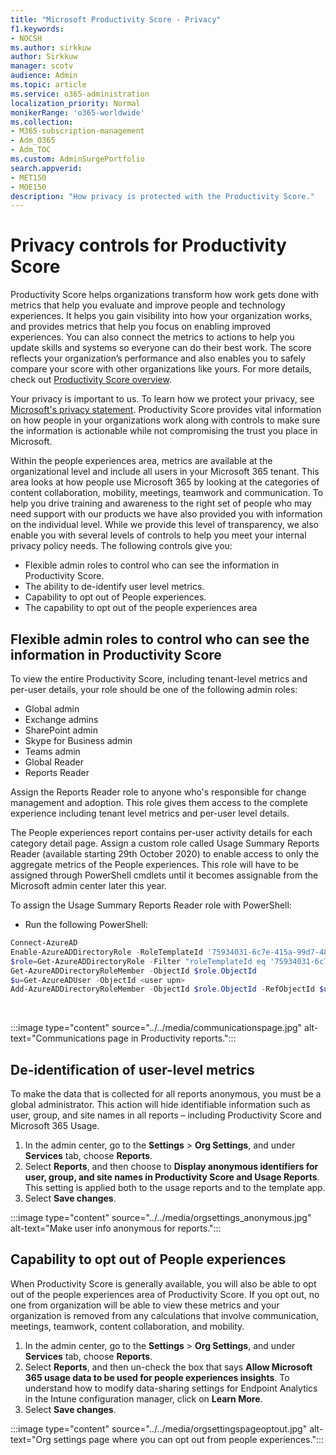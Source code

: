 ```yaml
---
title: "Microsoft Productivity Score - Privacy"
f1.keywords:
- NOCSH
ms.author: sirkkuw
author: Sirkkuw
manager: scotv
audience: Admin
ms.topic: article
ms.service: o365-administration
localization_priority: Normal
monikerRange: 'o365-worldwide'
ms.collection: 
- M365-subscription-management 
- Adm_O365
- Adm_TOC
ms.custom: AdminSurgePortfolio
search.appverid:
- MET150
- MOE150
description: "How privacy is protected with the Productivity Score."
---
```


# Privacy controls for Productivity Score

Productivity Score helps organizations transform how work gets done with metrics that help you evaluate and improve people and technology experiences. It helps you gain visibility into how your organization works, and provides metrics that help you focus on enabling improved experiences.  You can also connect the metrics to actions to help you update skills and systems so everyone can do their best work. The score reflects your organization’s performance and also enables you to safely compare your score with other organizations like yours.  For more details, check out [Productivity Score overview](productivity-score.md).

Your privacy is important to us. To learn how we protect your privacy, see [Microsoft's privacy statement](https://privacy.microsoft.com/privacystatement). Productivity Score provides vital information on how people in your organizations work along with controls to make sure the information is actionable while not compromising the trust you place in Microsoft.

Within the people experiences area, metrics are available at the organizational level and include all users in your Microsoft 365 tenant. This area looks at how people use Microsoft 365 by looking at the categories of content collaboration, mobility, meetings, teamwork and communication. To help you drive   training and awareness  to the right set of people who may need support with our products we have also provided you with information on the  individual level. While we provide this level of transparency, we also enable you with several levels of controls to help you meet your internal privacy policy needs.
The following controls give you:

- Flexible admin roles to control who can see the information in Productivity Score.
- The ability to de-identify user level metrics.
- Capability to opt out of People experiences.
- The capability to opt out of the people   experiences area

## Flexible admin roles to control who can see the information in Productivity Score

To view the entire Productivity Score, including tenant-level metrics and per-user details, your role should be one of the following admin roles:

- Global admin
- Exchange admins
- SharePoint admin
- Skype for Business admin
- Teams admin
- Global Reader
- Reports Reader

Assign the Reports Reader role to anyone who's responsible for change management and adoption. This role gives them access to the complete experience including tenant level metrics and per-user level details.

The People experiences report contains per-user activity details for each category detail page. Assign a custom role called Usage Summary Reports Reader (available starting 29th October 2020) to enable access to only the aggregate metrics of the People experiences. This role will have to be assigned through PowerShell cmdlets until it becomes assignable from the Microsoft admin center later this year.

To assign the Usage Summary Reports Reader role with PowerShell:

- Run the following PowerShell:

```powershell
Connect-AzureAD
Enable-AzureADDirectoryRole -RoleTemplateId '75934031-6c7e-415a-99d7-48dbd49e875e'
$role=Get-AzureADDirectoryRole -Filter "roleTemplateId eq '75934031-6c7e-415a-99d7-48dbd49e875e'"
Get-AzureADDirectoryRoleMember -ObjectId $role.ObjectId
$u=Get-AzureADUser -ObjectId <user upn>
Add-AzureADDirectoryRoleMember -ObjectId $role.ObjectId -RefObjectId $u.ObjectId
```

</br>

:::image type="content" source="../../media/communicationspage.jpg" alt-text="Communications page in Productivity reports.":::

## De-identification of user-level metrics

To make the data that is collected for all reports anonymous, you must be a global administrator. This action will hide identifiable information such as user, group, and site names in all reports – including Productivity Score and Microsoft 365 Usage.

1. In the admin center, go to the  **Settings**  >  **Org Settings**, and under  **Services**  tab, choose  **Reports**.
2. Select  **Reports**, and then choose to  **Display anonymous identifiers for user, group, and site names in Productivity Score and Usage Reports**. This setting is applied both to the usage reports and to the template app.
3. Select  **Save changes**.

:::image type="content" source="../../media/orgsettings_anonymous.jpg" alt-text="Make user info anonymous for reports.":::

## Capability to opt out of People experiences

When Productivity Score is generally available, you will also be able to opt out of the people experiences area of Productivity Score. If you opt out, no one from  organization will be able to view these metrics and your organization is removed from any calculations that involve communication, meetings, teamwork, content collaboration, and mobility.

1. In the admin center, go to the  **Settings**  >  **Org Settings**, and under  **Services**  tab, choose  **Reports**.
2. Select  **Reports**, and then un-check the box that says  **Allow Microsoft 365 usage data to be used for people experiences insights**. To understand how to modify data-sharing settings for Endpoint Analytics in the Intune configuration manager, click on **Learn More**.
3. Select  **Save changes**.

:::image type="content" source="../../media/orgsettingspageoptout.jpg" alt-text="Org settings page where you can opt out from people experiences.":::